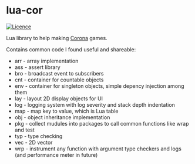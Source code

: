 
# lua-cor

[![Licence](http://img.shields.io/badge/Licence-MIT-brightgreen.svg)](LICENCE.txt)

Lua library to help making [Corona](https://coronalabs.com/) games.

Contains common code I found useful and shareable:

- arr - array implementation
- ass - assert library
- bro - broadcast event to subscribers
- cnt - container for countable objects
- env - container for singleton objects, simple depency injection among them
- lay - layout 2D display objects for UI
- log - logging system with log severity and stack depth indentation
- map - map key to value, which is Lua table
- obj - object inheritance implementation
- pkg - collect mudules into packages to call common functions like wrap and test
- typ - type checking
- vec - 2D vector
- wrp - instrument any function with argument type checkers and logs (and performance meter in future)
